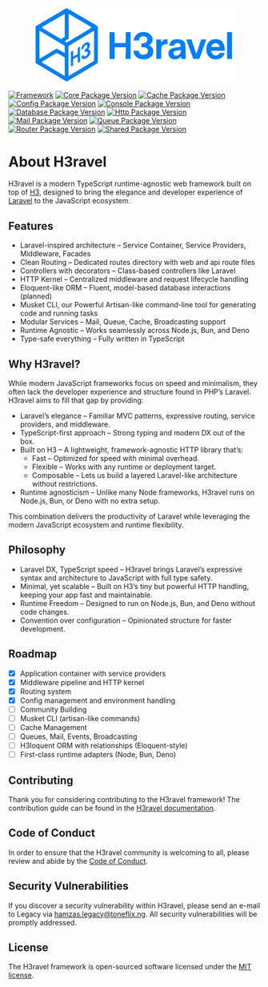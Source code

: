 <p align="center"><a href="https://h3ravel.toneflix.net" target="_blank"><img src="https://raw.githubusercontent.com/h3ravel/assets/refs/heads/main/logo-full.svg" width="400" alt="H3ravel Logo"></a></p>

[![Framework][ix]][lx]
[![Core Package Version][i1]][l1]
[![Cache Package Version][i2]][l2]
[![Config Package Version][i3]][l3]
[![Console Package Version][i4]][l4]
[![Database Package Version][i5]][l5]
[![Http Package Version][i6]][l6]
[![Mail Package Version][i7]][l7]
[![Queue Package Version][i8]][l8]
[![Router Package Version][i9]][l9]
[![Shared Package Version][i10]][l10]

# About H3ravel

H3ravel is a modern TypeScript runtime-agnostic web framework built on top of [H3](https://h3.dev), designed to bring the elegance and developer experience of [Laravel](https://laravel.com) to the JavaScript ecosystem.

## Features

- Laravel-inspired architecture – Service Container, Service Providers, Middleware, Facades
- Clean Routing – Dedicated routes directory with web and api route files
- Controllers with decorators – Class-based controllers like Laravel
- HTTP Kernel – Centralized middleware and request lifecycle handling
- Eloquent-like ORM – Fluent, model-based database interactions (planned)
- Musket CLI, our Powerful Artisan-like command-line tool for generating code and running tasks
- Modular Services – Mail, Queue, Cache, Broadcasting support
- Runtime Agnostic – Works seamlessly across Node.js, Bun, and Deno
- Type-safe everything – Fully written in TypeScript

## Why H3ravel?

While modern JavaScript frameworks focus on speed and minimalism, they often lack the developer experience and structure found in PHP’s Laravel. H3ravel aims to fill that gap by providing:

- Laravel’s elegance – Familiar MVC patterns, expressive routing, service providers, and middleware.
- TypeScript-first approach – Strong typing and modern DX out of the box.
- Built on H3 – A lightweight, framework-agnostic HTTP library that’s:
  - Fast – Optimized for speed with minimal overhead.
  - Flexible – Works with any runtime or deployment target.
  - Composable – Lets us build a layered Laravel-like architecture without restrictions.
- Runtime agnosticism – Unlike many Node frameworks, H3ravel runs on Node.js, Bun, or Deno with no extra setup.

This combination delivers the productivity of Laravel while leveraging the modern JavaScript ecosystem and runtime flexibility.

## Philosophy

- Laravel DX, TypeScript speed – H3ravel brings Laravel’s expressive syntax and architecture to JavaScript with full type safety.
- Minimal, yet scalable – Built on H3’s tiny but powerful HTTP handling, keeping your app fast and maintainable.
- Runtime Freedom – Designed to run on Node.js, Bun, and Deno without code changes.
- Convention over configuration – Opinionated structure for faster development.

## Roadmap

- [x] Application container with service providers
- [x] Middleware pipeline and HTTP kernel
- [x] Routing system
- [x] Config management and environment handling
- [ ] Community Building
- [ ] Musket CLI (artisan-like commands)
- [ ] Cache Management
- [ ] Queues, Mail, Events, Broadcasting
- [ ] H3loquent ORM with relationships (Eloquent-style)
- [ ] First-class runtime adapters (Node, Bun, Deno)

## Contributing

Thank you for considering contributing to the H3ravel framework! The contribution guide can be found in the [H3ravel documentation](#!).

## Code of Conduct

In order to ensure that the H3ravel community is welcoming to all, please review and abide by the [Code of Conduct](#).

## Security Vulnerabilities

If you discover a security vulnerability within H3ravel, please send an e-mail to Legacy via hamzas.legacy@toneflix.ng. All security vulnerabilities will be promptly addressed.

## License

The H3ravel framework is open-sourced software licensed under the [MIT license](LICENSE).

[ix]: https://img.shields.io/npm/v/%40h3ravel%2Fcore?style=flat-square&label=Framework&color=%230970ce
[lx]: https://www.npmjs.com/package/@h3ravel/core
[i1]: https://img.shields.io/npm/v/%40h3ravel%2Fcore?style=flat-square&label=@h3ravel/core&color=%230970ce
[l1]: https://www.npmjs.com/package/@h3ravel/core
[i2]: https://img.shields.io/npm/v/%40h3ravel%2Fcache?style=flat-square&label=@h3ravel/cache&color=%230970ce
[l2]: https://www.npmjs.com/package/@h3ravel/cache
[i3]: https://img.shields.io/npm/v/%40h3ravel%2Fconfig?style=flat-square&label=@h3ravel/config&color=%230970ce
[l3]: https://www.npmjs.com/package/@h3ravel/config
[i4]: https://img.shields.io/npm/v/%40h3ravel%2Fconsole?style=flat-square&label=@h3ravel/console&color=%230970ce
[l4]: https://www.npmjs.com/package/@h3ravel/console
[i5]: https://img.shields.io/npm/v/%40h3ravel%2Fdatabase?style=flat-square&label=@h3ravel/database&color=%230970ce
[l5]: https://www.npmjs.com/package/@h3ravel/database
[i6]: https://img.shields.io/npm/v/%40h3ravel%2Fhttp?style=flat-square&label=@h3ravel/http&color=%230970ce
[l6]: https://www.npmjs.com/package/@h3ravel/http
[i7]: https://img.shields.io/npm/v/%40h3ravel%2Fmail?style=flat-square&label=@h3ravel/mail&color=%230970ce
[l7]: https://www.npmjs.com/package/@h3ravel/mail
[i8]: https://img.shields.io/npm/v/%40h3ravel%2Fqueue?style=flat-square&label=@h3ravel/queue&color=%230970ce
[l8]: https://www.npmjs.com/package/@h3ravel/queue
[i9]: https://img.shields.io/npm/v/%40h3ravel%2Frouter?style=flat-square&label=@h3ravel/router&color=%230970ce
[l9]: https://www.npmjs.com/package/@h3ravel/router
[i10]: https://img.shields.io/npm/v/%40h3ravel%2Fshared?style=flat-square&label=@h3ravel/shared&color=%230970ce
[l10]: https://www.npmjs.com/package/@h3ravel/shared
